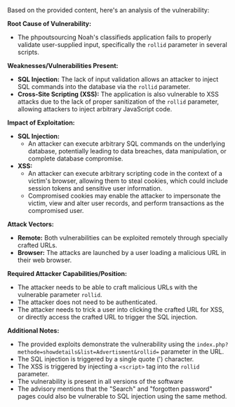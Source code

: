 Based on the provided content, here's an analysis of the vulnerability:

**Root Cause of Vulnerability:**
- The phpoutsourcing Noah's classifieds application fails to properly validate user-supplied input, specifically the `rollid` parameter in several scripts.

**Weaknesses/Vulnerabilities Present:**
- **SQL Injection:**  The lack of input validation allows an attacker to inject SQL commands into the database via the `rollid` parameter.
- **Cross-Site Scripting (XSS):** The application is also vulnerable to XSS attacks due to the lack of proper sanitization of the `rollid` parameter, allowing attackers to inject arbitrary JavaScript code.

**Impact of Exploitation:**
- **SQL Injection:**
    - An attacker can execute arbitrary SQL commands on the underlying database, potentially leading to data breaches, data manipulation, or complete database compromise.
- **XSS:**
    - An attacker can execute arbitrary scripting code in the context of a victim's browser, allowing them to steal cookies, which could include session tokens and sensitive user information.
    - Compromised cookies may enable the attacker to impersonate the victim, view and alter user records, and perform transactions as the compromised user.

**Attack Vectors:**
- **Remote:** Both vulnerabilities can be exploited remotely through specially crafted URLs.
- **Browser:** The attacks are launched by a user loading a malicious URL in their web browser.

**Required Attacker Capabilities/Position:**
- The attacker needs to be able to craft malicious URLs with the vulnerable parameter `rollid`.
- The attacker does not need to be authenticated.
- The attacker needs to trick a user into clicking the crafted URL for XSS, or directly access the crafted URL to trigger the SQL injection.

**Additional Notes:**
- The provided exploits demonstrate the vulnerability using the `index.php?methode=showdetails&list=Advertisment&rollid=` parameter in the URL.
- The SQL injection is triggered by a single quote (') character.
- The XSS is triggered by injecting a `<script>` tag into the `rollid` parameter.
- The vulnerability is present in all versions of the software
- The advisory mentions that the "Search" and "forgotten password" pages could also be vulnerable to SQL injection using the same method.
